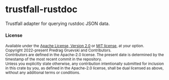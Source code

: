 # trustfall-rustdoc
Trustfall adapter for querying rustdoc JSON data.

#### License

<sup>
Available under the <a href="LICENSE-APACHE">Apache License, Version
2.0</a> or <a href="LICENSE-MIT">MIT license</a>, at your option.
</sup>

<br>

<sup>
Copyright 2022-present Predrag Gruevski and Contributors.
</sup>

<br>

<sub>
Contributors are defined in the Apache-2.0 license.
The present date is determined by the timestamp of the most recent commit in the repository.
</sub>

<br>

<sub>
Unless you explicitly state otherwise, any contribution intentionally submitted
for inclusion in this crate by you, as defined in the Apache-2.0 license, shall
be dual licensed as above, without any additional terms or conditions.
</sub>
